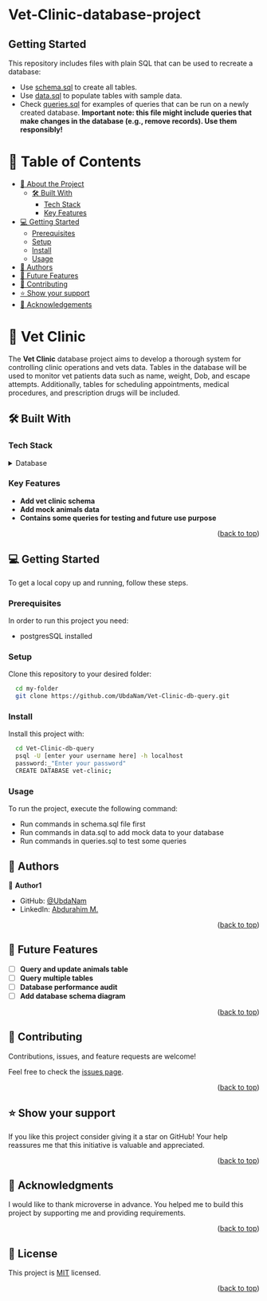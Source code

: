 # Vet-Clinic-database-project

## Getting Started

This repository includes files with plain SQL that can be used to recreate a database:

- Use [schema.sql](./schema.sql) to create all tables.
- Use [data.sql](./data.sql) to populate tables with sample data.
- Check [queries.sql](./queries.sql) for examples of queries that can be run on a newly created database. **Important note: this file might include queries that make changes in the database (e.g., remove records). Use them responsibly!**

<a name="readme-top"></a>

# 📗 Table of Contents

- [📖 About the Project](#about-project)
  - [🛠 Built With](#built-with)
    - [Tech Stack](#tech-stack)
    - [Key Features](#key-features)
- [💻 Getting Started](#getting-started)
  - [Prerequisites](#prerequisites)
  - [Setup](#setup)
  - [Install](#install)
  - [Usage](#usage)
- [👥 Authors](#authors)
- [🔭 Future Features](#future-features)
- [🤝 Contributing](#contributing)
- [⭐️ Show your support](#support)
- [🙏 Acknowledgements](#acknowledgements)

# 📖 Vet Clinic <a name="about-project"></a>

The **Vet Clinic** database project aims to develop a thorough system for controlling clinic operations and vets data. Tables in the database will be used to monitor vet patients data such as name, weight, Dob, and escape attempts. Additionally, tables for scheduling appointments, medical procedures, and prescription drugs will be included.

## 🛠 Built With <a name="built-with"></a>

### Tech Stack <a name="tech-stack"></a>

<details>
<summary>Database</summary>
  <ul>
    <li><a href="https://www.postgresql.org/">PostgreSQL</a></li>
  </ul>
</details>

### Key Features <a name="key-features"></a>

- **Add vet clinic schema**
- **Add mock animals data**
- **Contains some queries for testing and future use purpose**

<p align="right">(<a href="#readme-top">back to top</a>)</p>

## 💻 Getting Started <a name="getting-started"></a>

To get a local copy up and running, follow these steps.

### Prerequisites

In order to run this project you need:

- postgresSQL installed

### Setup

Clone this repository to your desired folder:

```sh
  cd my-folder
  git clone https://github.com/UbdaNam/Vet-Clinic-db-query.git
```

### Install

Install this project with:

```sh
  cd Vet-Clinic-db-query
  psql -U [enter your username here] -h localhost
  password:_"Enter your password"
  CREATE DATABASE vet-clinic;
```

### Usage

To run the project, execute the following command:

- Run commands in schema.sql file first
- Run commands in data.sql to add mock data to your database
- Run commands in queries.sql to test some queries

## 👥 Authors <a name="authors"></a>

👤 **Author1**

- GitHub: [@UbdaNam](https://github.com/UbdaNam)
- LinkedIn: [Abdurahim M.](https://www.linkedin.com/in/abdurahim-miftah/)

<p align="right">(<a href="#readme-top">back to top</a>)</p>

## 🔭 Future Features <a name="future-features"></a>

- [ ] **Query and update animals table**
- [ ] **Query multiple tables**
- [ ] **Database performance audit**
- [ ] **Add database schema diagram**

<p align="right">(<a href="#readme-top">back to top</a>)</p>

## 🤝 Contributing <a name="contributing"></a>

Contributions, issues, and feature requests are welcome!

Feel free to check the [issues page](../../issues/).

<p align="right">(<a href="#readme-top">back to top</a>)</p>

## ⭐️ Show your support <a name="support"></a>

If you like this project consider giving it a star on GitHub! Your help reassures me that this initiative is valuable and appreciated.

<p align="right">(<a href="#readme-top">back to top</a>)</p>

## 🙏 Acknowledgments <a name="acknowledgements"></a>

I would like to thank microverse in advance. You helped me to build this project by supporting me and providing requirements.

<p align="right">(<a href="#readme-top">back to top</a>)</p>

## 📝 License <a name="license"></a>

This project is [MIT](./LICENSE) licensed.

<p align="right">(<a href="#readme-top">back to top</a>)</p>
